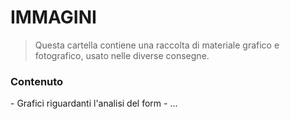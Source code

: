 <h1>IMMAGINI</h1>

> Questa cartella contiene una raccolta
> di materiale grafico e fotografico, usato
> nelle diverse consegne.
<h3> Contenuto </h3>
- Grafici riguardanti l'analisi del form
- ...
